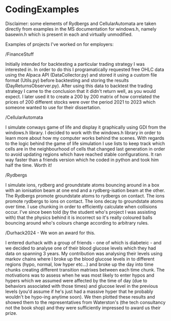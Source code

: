 # CodingExamples

Disclaimer: some elements of Rydbergs and CellularAutomata are taken directly from examples in the MS documentation for windows.h, namely basewin.h which is present in each and virtually unmodified.

Examples of projects I've worked on for employers:

/FinanceStuff

Initially intended for backtesting a particular trading strategy I was interested in. In order to do this I programatically requested free OHLC data using the Alpaca API (DataCollector.py) and stored it using a custom file format (Utils.py) before backtesting and storing the results (DayReturnsObserver.py). After using this data to backtest the trading strategy I came to the conclusion that it didn't return well, as you would expect. I later used it to create a 200 by 200 matrix of how correlated the prices of 200 different stocks were over the period 2021 to 2023 which someone wanted to use for their dissertation.

/CellularAutomata

I simulate conways game of life and display it graphically using GDI from the windows.h library. I decided to work with the windows.h library in order to learn more about how my computer works behind the scenes. With regards to the logic behind the game of life simulation I use lists to keep track which cells are in the neighbourhood of cells that changed last generation in order to avoid updating regions which have reached stable configurations. It ran way faster than a friends version which he coded in python and took him half the time. Worth it!

/Rydbergs

I simulate ions, rydberg and groundstate atoms bouncing around in a box with an ionisation beam at one end and a rydberg-isation beam at the other. The Rydbergs promote groundstate atoms to rydbergs on contact. The ions promote rydbergs to ions on contact. The ions decay to groundstate atoms over time. I use chunking in order to efficiently calculate when collisions occur. I've since been told (by the student who's project I was assisting with) that the physics behind it is incorrect so it's really coloured balls bouncing around who's colours change according to arbitrary rules.

/Durhack2024 - We won an award for this.

I entered durhack with a group of friends - one of which is diabeteic - and we decided to analyse one of their blood glucose levels which they had data on spanning 3 years. My contribution was analysing their levels using markov chains where I broke up the blood glucose levels in to different regions (hypo, normal, low hyper etc...) and broke up the day into time chunks creating different transition matrixes between each time chunk. The motivations was to assess when he was most likely to enter hypos and hypers which we assumed were affected by the time of day (due to behaviors associated with those times) and glucose level in the previous levels (you'd assume if he's just had a massive hyper that he probably wouldn't be hypo-ing anytime soon). We then plotted these results and showed them to the representatives from Waterston's (the tech consultancy not the book shop) and they were sufficiently impressed to award us their prize.
